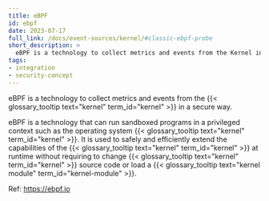 ```yaml
---
title: eBPF
id: ebpf
date: 2023-07-17
full_link: /docs/event-sources/kernel/#classic-ebpf-probe
short_description: >
  eBPF is a technology to collect metrics and events from the Kernel in a secure way.
tags:
- integration
- security-concept
---
```

eBPF is a technology to collect metrics and events from the {{< glossary_tooltip text="kernel" term_id="kernel" >}} in a secure way.

<!--more-->
eBPF is a technology that can run sandboxed programs in a privileged context such as the operating system {{< glossary_tooltip text="kernel" term_id="kernel" >}}. It is used to safely and efficiently extend the capabilities of the {{< glossary_tooltip text="kernel" term_id="kernel" >}} at runtime without requiring to change {{< glossary_tooltip text="kernel" term_id="kernel" >}} source code or load a {{< glossary_tooltip text="kernel module" term_id="kernel-module" >}}.

Ref: https://ebpf.io